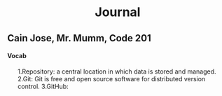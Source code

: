 <h1 align="center"> Journal</h1>

<h2> Cain Jose, Mr. Mumm, Code 201</h2>
<h4> Vocab </h4>
<ol> 1.Repository: a central location in which data is stored and managed. 2.Git: Git is free and open source software for distributed version control.
  3.GitHub: 
</ol>
